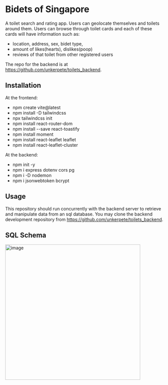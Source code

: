# Bidets of Singapore
A toilet search and rating app. 
Users can geolocate themselves and toilets around them. 
Users can browse through toilet cards and each of these cards will have information such as: 
- location, address, sex, bidet type,
- amount of likes(hearts), dislikes(poop)
- reviews of that toilet from other registered users

The repo for the backend is at https://github.com/unkerpete/toilets_backend.
 
## Installation
At the frontend:
- npm create vite@latest
- npm install -D tailwindcss
- npx tailwindcss init
- npm install react-router-dom
- npm install --save react-toastify
- npm install moment
- npm install react-leaflet leaflet
- npm install react-leaflet-cluster

At the backend:
- npm init -y
- npm i express dotenv cors pg
- npm i -D nodemon
- npm i jsonwebtoken bcrypt

## Usage
This repository should run concurrently with the backend server to retrieve and manipulate data from an sql database. You may clone the backend development repository from https://github.com/unkerpete/toilets_backend.
 
## SQL Schema
<img width="429" alt="image" src="https://user-images.githubusercontent.com/118168304/224402426-8b509cd8-0fe5-4b75-b89d-609829c04d7d.png">
